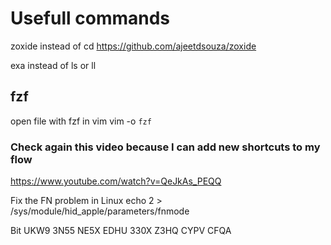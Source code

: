 # Usefull commands
zoxide instead of cd
https://github.com/ajeetdsouza/zoxide

exa instead of ls or ll

## fzf
open file with fzf in vim
vim -o `fzf`

### Check again this video because I can add new shortcuts to my flow
https://www.youtube.com/watch?v=QeJkAs_PEQQ

Fix the FN problem in Linux
echo 2 > /sys/module/hid_apple/parameters/fnmode

Bit
UKW9 3N55 NE5X EDHU 330X Z3HQ CYPV CFQA
